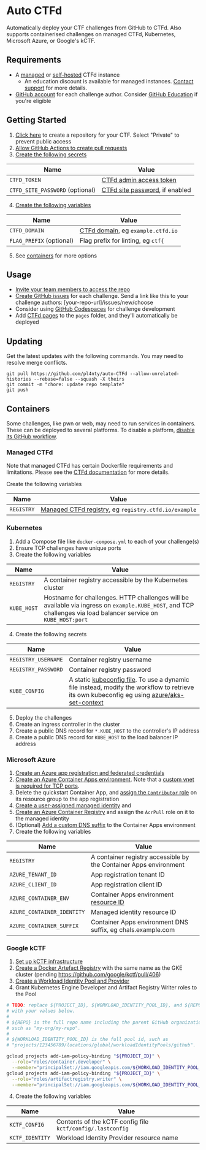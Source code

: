 # Auto CTFd

Automatically deploy your CTF challenges from GitHub to CTFd. Also supports containerised challenges on managed CTFd, Kubernetes, Microsoft Azure, or Google's kCTF.

## Requirements

* A [managed](https://docs.ctfd.io/hosted/management/creating-hosted-instances) or [self-hosted](https://docs.ctfd.io/docs/deployment/installation/) CTFd instance
  * An education discount is available for managed instances. [Contact support](https://ctfd.io/contact) for more details.
* [GitHub account](https://github.com/join) for each challenge author. Consider [GitHub Education](https://education.github.com/benefits) if you're eligible

## Getting Started

1. [Click here](https://github.com/new?template_name=auto-ctfd&template_owner=pl4nty) to create a repository for your CTF. Select "Private" to prevent public access
2. [Allow GitHub Actions to create pull requests](https://docs.github.com/en/repositories/managing-your-repositorys-settings-and-features/enabling-features-for-your-repository/managing-github-actions-settings-for-a-repository#preventing-github-actions-from-creating-or-approving-pull-requests)
3. [Create the following secrets](https://docs.github.com/en/actions/security-guides/encrypted-secrets#creating-encrypted-secrets-for-a-repository)

| Name | Value |
| ---- | ----- |
| `CTFD_TOKEN` | [CTFd admin access token](https://docs.ctfd.io/docs/api/getting-started#generating-an-admin-access-token) |
| `CTFD_SITE_PASSWORD` (optional) | [CTFd site password](https://docs.ctfd.io/hosted/security/setting-site-password), if enabled |

4. [Create the following variables](https://docs.github.com/en/actions/learn-github-actions/variables#creating-configuration-variables-for-a-repository)

| Name | Value |
| ---- | ----- |
| `CTFD_DOMAIN` | [CTFd domain](https://docs.ctfd.io/hosted/management/setting-custom-domains), eg `example.ctfd.io` |
| `FLAG_PREFIX` (optional) | Flag prefix for linting, eg `ctf{` |

5. See [containers](#containers) for more options

## Usage

* [Invite your team members to access the repo](https://docs.github.com/en/account-and-profile/setting-up-and-managing-your-personal-account-on-github/managing-access-to-your-personal-repositories/inviting-collaborators-to-a-personal-repository)
* [Create GitHub issues](https://docs.github.com/en/issues/tracking-your-work-with-issues/creating-an-issue) for each challenge. Send a link like this to your challenge authors: [your-repo-url]/issues/new/choose
* Consider using [GitHub Codespaces](https://github.com/features/codespaces) for challenge development
* Add [CTFd pages](https://docs.ctfd.io/docs/management/ctfcli/pages) to the `pages` folder, and they'll automatically be deployed

## Updating

Get the latest updates with the following commands. You may need to resolve merge conflicts.

```
git pull https://github.com/pl4nty/auto-CTFd --allow-unrelated-histories --rebase=false --squash -X theirs
git commit -m "chore: update repo template"
git push
```

## Containers

Some challenges, like pwn or web, may need to run services in containers. These can be deployed to several platforms. To disable a platform, [disable its GitHub workflow](https://docs.github.com/en/actions/using-workflows/disabling-and-enabling-a-workflow).

### Managed CTFd

Note that managed CTFd has certain Dockerfile requirements and limitations. Please see the [CTFd documentation](https://docs.ctfd.io/tutorials/challenges/deploying-challenges) for more details.

Create the following variables

| Name | Value |
| ---- | ----- |
| `REGISTRY` | [Managed CTFd registry](https://docs.ctfd.io/tutorials/challenges/deploying-challenges), eg `registry.ctfd.io/example` |

### Kubernetes

1. Add a Compose file like `docker-compose.yml` to each of your challenge(s)
2. Ensure TCP challenges have unique ports
3. Create the following variables

| Name | Value |
| ---- | ----- |
| `REGISTRY` | A container registry accessible by the Kubernetes cluster |
| `KUBE_HOST` | Hostname for challenges. HTTP challenges will be available via ingress on `example.KUBE_HOST`, and TCP challenges via load balancer service on `KUBE_HOST:port` |

4. Create the following secrets

| Name | Value |
| ---- | ----- |
| `REGISTRY_USERNAME` | Container registry username |
| `REGISTRY_PASSWORD` | Container registry password |
| `KUBE_CONFIG` | A static [kubeconfig file](https://kubernetes.io/docs/concepts/configuration/organize-cluster-access-kubeconfig/). To use a dynamic file instead, modify the workflow to retrieve its own kubeconfig eg using [azure/aks-set-context](https://github.com/Azure/aks-set-context) |

5. Deploy the challenges
6. Create an ingress controller in the cluster
7. Create a public DNS record for `*.KUBE_HOST` to the controller's IP address
8. Create a public DNS record for `KUBE_HOST` to the load balancer IP address

### Microsoft Azure

1. [Create an Azure app registration and federated credentials](https://learn.microsoft.com/en-us/azure/developer/github/connect-from-azure?tabs=azure-portal%2Clinux#use-the-azure-login-action-with-openid-connect)
2. [Create an Azure Container Apps environment](https://learn.microsoft.com/en-us/azure/container-apps/quickstart-portal). Note that a [custom vnet is required for TCP ports](https://learn.microsoft.com/en-us/azure/container-apps/ingress-overview#tcp).
3. Delete the quickstart Container App, and [assign the `Contributor` role](https://learn.microsoft.com/en-us/azure/role-based-access-control/role-assignments-steps) on its resource group to the app registration
4. [Create a user-assigned managed identity](https://learn.microsoft.com/en-us/entra/identity/managed-identities-azure-resources/how-manage-user-assigned-managed-identities#create-a-user-assigned-managed-identity) and
5. [Create an Azure Container Registry](https://learn.microsoft.com/en-us/azure/container-registry/container-registry-get-started-portal) and assign the `AcrPull` role on it to the managed identity
6. (Optional) [Add a custom DNS suffix](https://learn.microsoft.com/en-us/azure/container-apps/environment-custom-dns-suffix) to the Container Apps environment
6. Create the following variables

| Name | Value |
| ---- | ----- |
| `REGISTRY` | A container registry accessible by the Container Apps environment |
| `AZURE_TENANT_ID` | App registration tenant ID |
| `AZURE_CLIENT_ID` | App registration client ID |
| `AZURE_CONTAINER_ENV` | Container Apps environment [resource ID](https://learn.microsoft.com/en-us/azure/storage/common/storage-account-get-info?tabs=portal#get-the-resource-id-for-a-storage-account) |
| `AZURE_CONTAINER_IDENTITY` | Managed identity resource ID |
| `AZURE_CONTAINER_SUFFIX` | Container Apps environment DNS suffix, eg chals.example.com |

### Google kCTF

1. [Set up kCTF infrastructure](https://google.github.io/kctf/google-cloud.html)
2. [Create a Docker Artefact Registry](https://cloud.google.com/artifact-registry/docs/docker/store-docker-container-images#create) with the same name as the GKE cluster (pending https://github.com/google/kctf/pull/406)
3. [Create a Workload Identity Pool and Provider](https://github.com/google-github-actions/auth#preferred-direct-workload-identity-federation)
4. Grant Kubernetes Engine Developer and Artifact Registry Writer roles to the Pool

```sh
# TODO: replace ${PROJECT_ID}, ${WORKLOAD_IDENTITY_POOL_ID}, and ${REPO}
# with your values below.
#
# ${REPO} is the full repo name including the parent GitHub organization,
# such as "my-org/my-repo".
#
# ${WORKLOAD_IDENTITY_POOL_ID} is the full pool id, such as
# "projects/123456789/locations/global/workloadIdentityPools/github".

gcloud projects add-iam-policy-binding "${PROJECT_ID}" \
  --role="roles/container.developer" \
  --member="principalSet://iam.googleapis.com/${WORKLOAD_IDENTITY_POOL_ID}/attribute.repository/${REPO}"
gcloud projects add-iam-policy-binding "${PROJECT_ID}" \
  --role="roles/artifactregistry.writer" \
  --member="principalSet://iam.googleapis.com/${WORKLOAD_IDENTITY_POOL_ID}/attribute.repository/${REPO}"
```

4. Create the following variables

| Name | Value |
| ---- | ----- |
| `KCTF_CONFIG` | Contents of the kCTF config file `kctf/config/.lastconfig` |
| `KCTF_IDENTITY` | Workload Identity Provider resource name |
